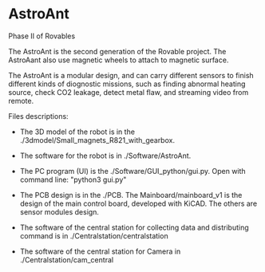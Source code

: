 # AstroAnt
Phase II of Rovables

The AstroAnt is the second generation of the Rovable project. The AstroAant also use magnetic wheels to attach to magnetic surface.

The AstroAnt is a modular design, and can carry different sensors to finish different kinds of diognostic missions, such as finding abnormal heating source, check CO2 leakage, detect metal flaw, and streaming video from remote.

Files descriptions:

- The 3D model of the robot is in the ./3dmodel/Small_magnets_R821_with_gearbox.

- The software for the robot is in ./Software/AstroAnt.

- The PC program (UI) is the ./Software/GUI_python/gui.py. Open with command line: "python3 gui.py"

- The PCB design is in the ./PCB. The Mainboard/mainboard_v1 is the design of the main control board, developed with KiCAD. The others are sensor modules design.

- The software of the central station for collecting data and distributing command is in ./Centralstation/centralstation

- The software of the central station for Camera in ./Centralstation/cam_central
